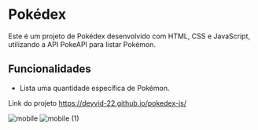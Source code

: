 # Pokédex

Este é um projeto de Pokédex desenvolvido com HTML, CSS e JavaScript, utilizando a API PokeAPI para listar Pokémon.

## Funcionalidades

- Lista uma quantidade específica de Pokémon.

Link do projeto https://deyvid-22.github.io/pokedex-js/

![mobile](https://github.com/Deyvid-22/pokedex-js/assets/140274792/ee14a932-5606-4a1f-8a01-50caba88a654)
![mobile (1)](https://github.com/Deyvid-22/pokedex-js/assets/140274792/2ee3b579-b132-4434-acdf-a11fd32381dc)
